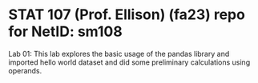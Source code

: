 # STAT 107 (Prof. Ellison) (fa23) repo for NetID: sm108

Lab 01: This lab explores the basic usage of the pandas library and imported hello world dataset and did some preliminary calculations using operands.
